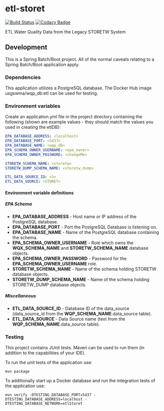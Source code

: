 # etl\-storet

[![Build Status](https://travis-ci.org/NWQMC/etl-storet.svg?branch=master)](https://travis-ci.org/NWQMC/etl-storet) [![Codacy Badge](https://api.codacy.com/project/badge/Grade/a8a8c5e7c3d2440bb7a16e7c33fa614a)](https://www.codacy.com/app/usgs_wma_dev/etl-storet?utm_source=github.com&amp;utm_medium=referral&amp;utm_content=NWQMC/etl-storet&amp;utm_campaign=Badge_Grade)

ETL Water Quality Data from the Legacy STORETW System

## Development
This is a Spring Batch/Boot project. All of the normal caveats relating to a Spring Batch/Boot application apply.

### Dependencies
This application utilizes a PostgreSQL database. The Docker Hub image usgswma/wqp_db:etl can be used for testing.

### Environment variables
Create an application.yml file in the project directory containing the following (shown are example values - they should match the values you used in creating the etlDB):

```yml
EPA_DATABASE_ADDRESS: <localhost>
EPA_DATABASE_PORT: <5437>
EPA_DATABASE_NAME: <wqp_db>
EPA_SCHEMA_OWNER_USERNAME: <epa_owner>
EPA_SCHEMA_OWNER_PASSWORD: <changeMe>

STORETW_SCHEMA_NAME: <storetw>
STORETW_DUMP_SCHEMA_NAME: <storetw_dump>

ETL_DATA_SOURCE_ID: <3>
ETL_DATA_SOURCE: <STORET>

```

#### Environment variable definitions
##### EPA Schema
*   **EPA_DATABASE_ADDRESS** - Host name or IP address of the PostgreSQL database.
*   **EPA_DATABASE_PORT** - Port the PostgreSQL Database is listening on.
*   **EPA_DATABASE_NAME** - Name of the PostgreSQL database containing the schema.
*   **EPA_SCHEMA_OWNER_USERNAME** - Role which owns the **WQX_SCHEMA_NAME** and **STORETW_SCHEMA_NAME** database objects.
*   **EPA_SCHEMA_OWNER_PASSWORD** - Password for the **EPA_SCHEMA_OWNER_USERNAME** role.
*   **STORETW_SCHEMA_NAME** - Name of the schema holding STORETW database objects.
*   **STORETW_DUMP_SCHEMA_NAME** - Name of the schema holding STORETW_DUMP database objects.

##### Miscellaneous
*   **ETL_DATA_SOURCE_ID** - Database ID of the data_source (data_source_id from the **WQP_SCHEMA_NAME**.data_source table).
*   **ETL_DATA_SOURCE** - Data Source name (text from the **WQP_SCHEMA_NAME**.data_source table).

### Testing
This project contains JUnit tests. Maven can be used to run them (in addition to the capabilities of your IDE).

To run the unit tests of the application use:

```shell
mvn package
```

To additionally start up a Docker database and run the integration tests of the application use:

```shell
mvn verify -DTESTING_DATABASE_PORT=5437 -DTESTING_DATABASE_ADDRESS=localhost -DTESTING_DATABASE_NETWORK=etlStoret
```
